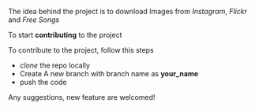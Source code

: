 The idea behind the project is to download Images from *Instagram*, *Flickr* and *Free Songs*

To start **contributing** to the project

To contribute to the project, follow this steps

- *clone* the repo locally
- Create A new branch with branch name as **your_name**
- push the code

Any suggestions, new feature are welcomed!
